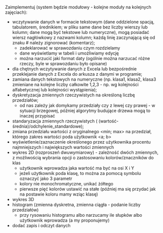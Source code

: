 Zaimplementuj (system będzie modułowy - kolejne moduły na kolejnych zajęciach):

- wczytywanie danych w formacie tekstowym (dane oddzielone spacją, tabulatorem, średnikiem; w pliku same dane bez liczby wierszy lub kolumn; dane mogą być tekstowe lub numeryczne), mogą posiadać wiersz nagłówkowy z nazwami kolumn; każdą linię zaczynającą się od znaku # należy zignorować (komentarz);
    - zadeklarować w sprawozdaniu czym rozdzielamy
    - dane wyświetlamy w tabeli i umożliwiamy edycję
    - można narzucić jaki format daty (ogólnie można narzucać różne rzeczy, byle w sprawozdaniu było opisane)
- dla chętnych wczytywanie danych z Excela lub bezpośrednie przeklejanie danych z Excela do arkusza z danymi w programie;
- zamiana danych tekstowych na numeryczne (np. klasa1, klasa2, klasa3 zmieniane na kolejne liczby całkowite 1,2,3 - np. wg kolejności alfabetycznej lub kolejności wystąpienia);
- dyskretyzacja zmiennych rzeczywistych na określoną liczbę przedziałów;
    - od nas zależy jak domykamy przedziały czy z lewej czy prawej - w sytuacji brzegowej, później algorytmy budujące drzewa mogą to inaczej przypisać
- standaryzacja zmiennych rzeczywistych ( (wartość-średnia)/odchylenie_standardowe);
- zmiana przedziału wartości z oryginalnego <min; max> na przedział, którego zakres wartości poda użytkownik <a; b>
- wyświetlenie/zaznaczenie określonego przez użytkownika procentu najmniejszych i największych wartości zmiennych
- wykres 2D (rozproszeń dwuwymiarowy) - zależność dwóch zmiennych, z możliwością wybrania opcji o zastosowaniu kolorów/znaczników do klas
    - użytkownik wprowadza jaka wartość ma być na osi X i Y
    - jeżeli użytkownik poda klasę, to można za pomocą symbolu oznaczyć jako 3 parametr
    - kolory nie monochromatyczne, unikać żółtego
    - pierwsze pięć kolorów ustawić na stałe (później ma się przydać jak na postawie koloru mamy wziąc klasę)
- wykres 3D
- histogram (zmienna dyskretna, zmienna ciągła - podanie liczby przedziałów)
    - przy rysowaniu histogramu albo narzucamy ile słupków albo użytkownik wprowadza (a my proponujemy)
- dodać zapis i odczyt danych
